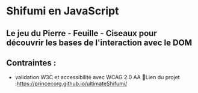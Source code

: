 # Shifumi en JavaScript
## Le jeu du Pierre - Feuille - Ciseaux pour découvrir les bases de l'interaction avec le DOM
## Contraintes :
- validation W3C et accessibilité avec WCAG 2.0 AA
📝Lien du projet :https://princecorg.github.io/ultimateShifumi/

